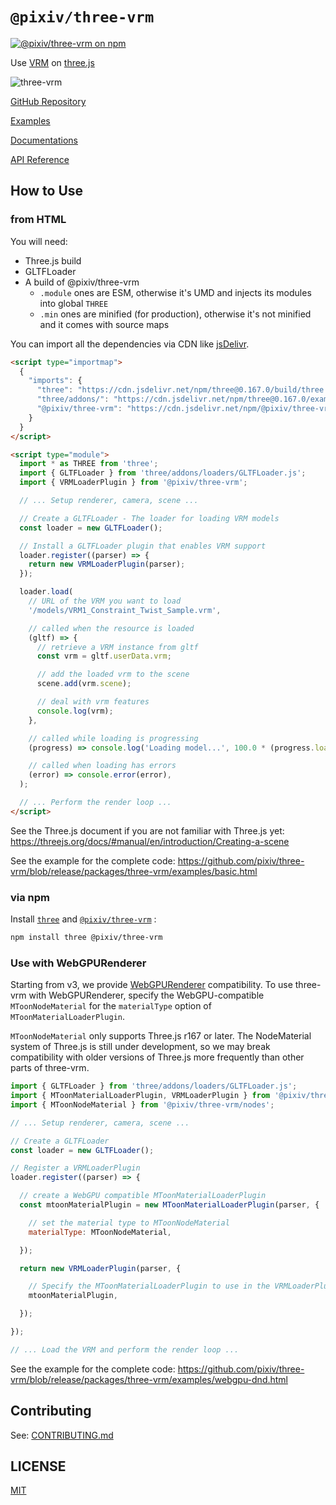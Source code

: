 # `@pixiv/three-vrm`

[![@pixiv/three-vrm on npm](https://img.shields.io/npm/v/@pixiv/three-vrm)](https://www.npmjs.com/package/@pixiv/three-vrm)

Use [VRM](https://vrm.dev/) on [three.js](https://threejs.org/)

![three-vrm](https://github.com/pixiv/three-vrm/raw/dev/three-vrm.png)

[GitHub Repository](https://github.com/pixiv/three-vrm/)

[Examples](https://pixiv.github.io/three-vrm/packages/three-vrm/examples)

[Documentations](https://github.com/pixiv/three-vrm/tree/dev/docs/README.md)

[API Reference](https://pixiv.github.io/three-vrm/packages/three-vrm/docs)

## How to Use

### from HTML

You will need:

- Three.js build
- GLTFLoader
- A build of @pixiv/three-vrm
  - `.module` ones are ESM, otherwise it's UMD and injects its modules into global `THREE`
  - `.min` ones are minified (for production), otherwise it's not minified and it comes with source maps

You can import all the dependencies via CDN like [jsDelivr](https://www.jsdelivr.com/).

```html
<script type="importmap">
  {
    "imports": {
      "three": "https://cdn.jsdelivr.net/npm/three@0.167.0/build/three.module.js",
      "three/addons/": "https://cdn.jsdelivr.net/npm/three@0.167.0/examples/jsm/",
      "@pixiv/three-vrm": "https://cdn.jsdelivr.net/npm/@pixiv/three-vrm@3/lib/three-vrm.module.min.js"
    }
  }
</script>

<script type="module">
  import * as THREE from 'three';
  import { GLTFLoader } from 'three/addons/loaders/GLTFLoader.js';
  import { VRMLoaderPlugin } from '@pixiv/three-vrm';

  // ... Setup renderer, camera, scene ...

  // Create a GLTFLoader - The loader for loading VRM models
  const loader = new GLTFLoader();

  // Install a GLTFLoader plugin that enables VRM support
  loader.register((parser) => {
    return new VRMLoaderPlugin(parser);
  });

  loader.load(
    // URL of the VRM you want to load
    '/models/VRM1_Constraint_Twist_Sample.vrm',

    // called when the resource is loaded
    (gltf) => {
      // retrieve a VRM instance from gltf
      const vrm = gltf.userData.vrm;

      // add the loaded vrm to the scene
      scene.add(vrm.scene);

      // deal with vrm features
      console.log(vrm);
    },

    // called while loading is progressing
    (progress) => console.log('Loading model...', 100.0 * (progress.loaded / progress.total), '%'),

    // called when loading has errors
    (error) => console.error(error),
  );

  // ... Perform the render loop ...
</script>
```

See the Three.js document if you are not familiar with Three.js yet: https://threejs.org/docs/#manual/en/introduction/Creating-a-scene

See the example for the complete code: https://github.com/pixiv/three-vrm/blob/release/packages/three-vrm/examples/basic.html

### via npm

Install [`three`](https://www.npmjs.com/package/three) and [`@pixiv/three-vrm`](https://www.npmjs.com/package/@pixiv/three-vrm) :

```sh
npm install three @pixiv/three-vrm
```

### Use with WebGPURenderer

Starting from v3, we provide [WebGPURenderer](https://github.com/mrdoob/three.js/blob/master/examples/jsm/renderers/webgpu/WebGPURenderer.js) compatibility.
To use three-vrm with WebGPURenderer, specify the WebGPU-compatible `MToonNodeMaterial` for the `materialType` option of `MToonMaterialLoaderPlugin`.

`MToonNodeMaterial` only supports Three.js r167 or later.
The NodeMaterial system of Three.js is still under development, so we may break compatibility with older versions of Three.js more frequently than other parts of three-vrm.

```js
import { GLTFLoader } from 'three/addons/loaders/GLTFLoader.js';
import { MToonMaterialLoaderPlugin, VRMLoaderPlugin } from '@pixiv/three-vrm';
import { MToonNodeMaterial } from '@pixiv/three-vrm/nodes';

// ... Setup renderer, camera, scene ...

// Create a GLTFLoader
const loader = new GLTFLoader();

// Register a VRMLoaderPlugin
loader.register((parser) => {

  // create a WebGPU compatible MToonMaterialLoaderPlugin
  const mtoonMaterialPlugin = new MToonMaterialLoaderPlugin(parser, {

    // set the material type to MToonNodeMaterial
    materialType: MToonNodeMaterial,

  });

  return new VRMLoaderPlugin(parser, {

    // Specify the MToonMaterialLoaderPlugin to use in the VRMLoaderPlugin instance
    mtoonMaterialPlugin,

  });

});

// ... Load the VRM and perform the render loop ...
```

See the example for the complete code: https://github.com/pixiv/three-vrm/blob/release/packages/three-vrm/examples/webgpu-dnd.html

## Contributing

See: [CONTRIBUTING.md](CONTRIBUTING.md)

## LICENSE

[MIT](LICENSE)
